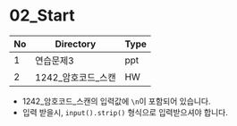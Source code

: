 # 02_Start

| No | Directory | Type |
|---|---|---|
| 1 | 연습문제3 | ppt |
| 2 | 1242_암호코드_스캔 | HW |

* 1242_암호코드_스캔의 입력값에 `\n`이 포함되어 있습니다.
* 입력 받을시, `input().strip()` 형식으로 입력받으셔야 합니다.
